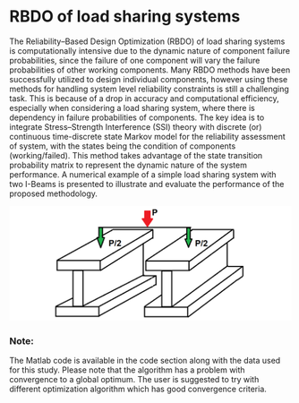 # RBDO of load sharing systems
The Reliability–Based Design Optimization (RBDO) of load sharing systems is computationally intensive due to the dynamic nature of component failure probabilities, since the failure of one component will vary the failure probabilities of other working components. Many RBDO methods have been successfully utilized to design individual components, however using these methods for handling system level reliability constraints is still a challenging task. This is because of a drop in accuracy and computational efficiency, especially when considering a load sharing system, where there is dependency in failure probabilities of components. The key idea is to integrate Stress–Strength Interference (SSI) theory with discrete (or) continuous time-discrete state Markov model for the reliability assessment of system, with the states being the condition of components (working/failed). This method takes advantage of the state transition probability matrix to represent the dynamic nature of the system performance. A numerical example of a simple load sharing system with two I-Beams is presented to illustrate and evaluate the performance of the proposed methodology.

![RBDO system](https://github.com/arunbalas/RBDO-load-sharing-system/blob/master/identical%20sys.png)

### Note:
The Matlab code is available in the code section along with the data used for this study. Please note that the algorithm has a problem with convergence to a global optimum. The user is suggested to try with different optimization algorithm which has good convergence criteria.

